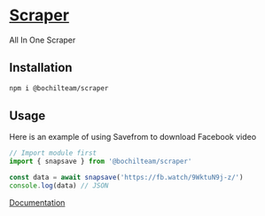 # [Scraper](https://github.com/BochilTeam/scraper)
All In One Scraper

## Installation
```sh
npm i @bochilteam/scraper
```

## Usage 
Here is an example of using Savefrom to download Facebook video
```ts
// Import module first
import { snapsave } from '@bochilteam/scraper'

const data = await snapsave('https://fb.watch/9WktuN9j-z/')
console.log(data) // JSON
```
[Documentation](https://bochilteam.github.io/scraper/)